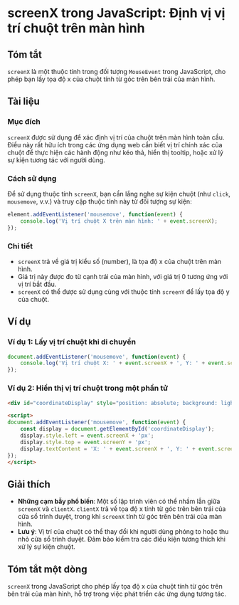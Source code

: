 <!--
Meta Description: # screenX trong JavaScript: Định vị vị trí chuột trên màn hình ## Tóm tắt `screenX` là một thuộc tính trong đối tượng `MouseEvent` trong JavaScript, c...
Meta Keywords: chuột, screenx, của, event, trí
-->

# screenX trong JavaScript: Định vị vị trí chuột trên màn hình

## Tóm tắt
`screenX` là một thuộc tính trong đối tượng `MouseEvent` trong JavaScript, cho phép bạn lấy tọa độ x của chuột tính từ góc trên bên trái của màn hình.

## Tài liệu
### Mục đích
`screenX` được sử dụng để xác định vị trí của chuột trên màn hình toàn cầu. Điều này rất hữu ích trong các ứng dụng web cần biết vị trí chính xác của chuột để thực hiện các hành động như kéo thả, hiển thị tooltip, hoặc xử lý sự kiện tương tác với người dùng.

### Cách sử dụng
Để sử dụng thuộc tính `screenX`, bạn cần lắng nghe sự kiện chuột (như `click`, `mousemove`, v.v.) và truy cập thuộc tính này từ đối tượng sự kiện:

```javascript
element.addEventListener('mousemove', function(event) {
    console.log('Vị trí chuột X trên màn hình: ' + event.screenX);
});
```

### Chi tiết
- `screenX` trả về giá trị kiểu số (number), là tọa độ x của chuột trên màn hình.
- Giá trị này được đo từ cạnh trái của màn hình, với giá trị 0 tương ứng với vị trí bắt đầu.
- `screenX` có thể được sử dụng cùng với thuộc tính `screenY` để lấy tọa độ y của chuột.

## Ví dụ
### Ví dụ 1: Lấy vị trí chuột khi di chuyển
```javascript
document.addEventListener('mousemove', function(event) {
    console.log('Vị trí chuột X: ' + event.screenX + ', Y: ' + event.screenY);
});
```

### Ví dụ 2: Hiển thị vị trí chuột trong một phần tử
```html
<div id="coordinateDisplay" style="position: absolute; background: lightgrey;"></div>

<script>
document.addEventListener('mousemove', function(event) {
    const display = document.getElementById('coordinateDisplay');
    display.style.left = event.screenX + 'px';
    display.style.top = event.screenY + 'px';
    display.textContent = 'X: ' + event.screenX + ', Y: ' + event.screenY;
});
</script>
```

## Giải thích
- **Những cạm bẫy phổ biến**: Một số lập trình viên có thể nhầm lẫn giữa `screenX` và `clientX`. `clientX` trả về tọa độ x tính từ góc trên bên trái của cửa sổ trình duyệt, trong khi `screenX` tính từ góc trên bên trái của màn hình.
- **Lưu ý**: Vị trí của chuột có thể thay đổi khi người dùng phóng to hoặc thu nhỏ cửa sổ trình duyệt. Đảm bảo kiểm tra các điều kiện tương thích khi xử lý sự kiện chuột.

## Tóm tắt một dòng
`screenX` trong JavaScript cho phép lấy tọa độ x của chuột tính từ góc trên bên trái của màn hình, hỗ trợ trong việc phát triển các ứng dụng tương tác.